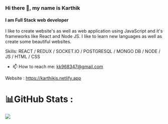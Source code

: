 ### Hi there 👋, my name is Karthik
#### I am Full Stack web developer
I like to create website's as well as web application using JavaScript and it's frameworks like React and Node JS.
I like to learn new languages as well as create some beautiful websites.

Skills:   REACT / REDUX / SOCKET.IO / POSTGRESQL / MONGO DB / NODE / JS / HTML / CSS 

 

- 📫 How to reach me: kk968347@gmail.com 

Website : https://karthikjs.netlify.app
 
 
<!--   

![GitHub stats](https://github-readme-stats.vercel.app/api?username=karthikq&show_icons=true)  

![Profile views](https://gpvc.arturio.dev/karthikq)  
 -->
# 📊GitHub Stats :
 
[![](https://visitcount.itsvg.in/api?id=karthikq&icon=1&color=1)](https://visitcount.itsvg.in)
